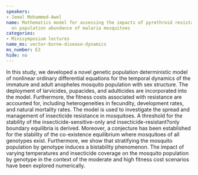 ```yaml
---
speakers:
- Jemal Mohammed-Awel
name: Mathematics model for assessing the impacts of pyrethroid resistance and temperature
  on population abundance of malaria mosquitoes
categories:
- Minisymposium lectures
name_ms: vector-borne-disease-dynamics
ms_number: E3
hide: no
---
```

In this study, we developed a novel genetic population deterministic model of nonlinear ordinary differential equations for the temporal dynamics of the immature and adult anopheles mosquito population with sex structure. The deployment of larvicides, pupacides, and adulticides are incorporated into the model. Furthermore, the fitness costs associated with resistance are accounted for, including heterogeneities in fecundity, development rates, and natural mortality rates. The model is used to investigate the spread and management of insecticide resistance in mosquitoes. A threshold for the stability of the insecticide-sensitive-only and insecticide-resistant?only boundary equilibria is derived. Moreover, a conjecture has been established for the stability of the co-existence equilibrium where mosquitoes of all genotypes exist. Furthermore, we show that stratifying the mosquito population by genotype induces a bistability phenomenon. The impact of varying temperatures and insecticide coverage on the mosquito population by genotype in the context of the moderate and high fitness cost scenarios have been explored numerically.
